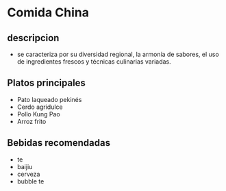 # Comida China 

## descripcion 

- se caracteriza por su diversidad regional, la armonía de sabores, el uso de ingredientes frescos y técnicas culinarias variadas.

## Platos principales 

- Pato laqueado pekinés
- Cerdo agridulce
- Pollo Kung Pao
- Arroz frito

## Bebidas recomendadas 

- te
- baijiu
- cerveza
- bubble te